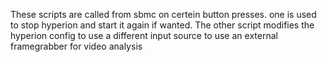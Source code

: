 
These scripts are called from sbmc on certein button presses.
one is used to stop hyperion and start it again if wanted.
The other script modifies the hyperion config to use a different input source to use an external framegrabber for video analysis

